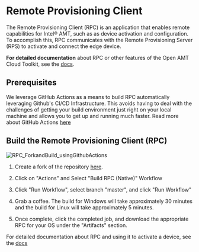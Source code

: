 # Remote Provisioning Client

The Remote Provisioning Client (RPC) is an application that enables remote capabilities for Intel® AMT, such as as device activation and configuration. To accomplish this, RPC communicates with the Remote Provisioning Server (RPS) to activate and connect the edge device.

**For detailed documentation** about RPC or other features of the Open AMT Cloud Toolkit, see the [docs](https://open-amt-cloud-toolkit.github.io/mps/).

## Prerequisites

We leverage GitHub Actions as a means to build RPC automatically leveraging Github's CI/CD Infrastructure. This avoids having to deal with the challenges of getting your build environment just right on your local machine and allows you to get up and running much faster. Read more about GitHub Actions [here](https://github.blog/2019-08-08-github-actions-now-supports-ci-cd/#:~:text=GitHub%20Actions%20is%20an%20API,every%20step%20along%20the%20way.)

## Build the Remote Provisioning Client (RPC)

![RPC_ForkandBuild_usingGithubActions]("assets/animations/forkandbuild.gif")

1. Create a fork of the repository [here](https://github.com/open-amt-cloud-toolkit/rpc/fork).

2. Click on "Actions" and Select "Build RPC (Native)" Workflow

3. Click "Run Workflow", select branch "master", and click "Run Workflow"

4. Grab a coffee. The build for Windows will take approximately 30 minutes and the build for Linux will take approximately 5 minutes.

5. Once complete, click the completed job, and download the appropriate RPC for your OS under the "Artifacts" section.

For detailed documentation about RPC and using it to activate a device, see the [docs](https://open-amt-cloud-toolkit.github.io/mps/)

